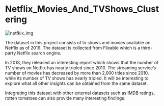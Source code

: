 # Netflix_Movies_And_TVShows_Clustering

![netfkix_img](https://github.com/sr606/Netflix_Movies_And_TVShows_Clustering/assets/63894673/59a0cbd7-4a67-48aa-a091-b0cc11c36110)


The dataset in this project consists of tv shows and movies available on Netflix as of 2019. The dataset is collected from Flixable which is a third-party Netflix search engine.

In 2018, they released an interesting report which shows that the number of TV shows on Netflix has nearly tripled since 2010. The streaming service’s number of movies has decreased by more than 2,000 titles since 2010, while its number of TV shows has nearly tripled. It will be interesting to explore what all other insights can be obtained from the same dataset.

Integrating this dataset with other external datasets such as IMDB ratings, rotten tomatoes can also provide many interesting findings.
